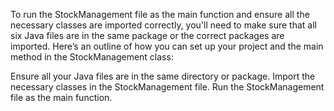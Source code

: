 To run the StockManagement file as the main function and ensure all the necessary classes are imported correctly, you'll need to make sure that all six Java files are in the same package or the correct packages are imported. 
Here’s an outline of how you can set up your project and the main method in the StockManagement class:

Ensure all your Java files are in the same directory or package.
Import the necessary classes in the StockManagement file.
Run the StockManagement file as the main function.
